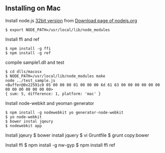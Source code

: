 
## Installing on Mac

Install node.js [32bit version](http://nodejs.org/dist/v0.10.26/node-v0.10.26-darwin-x86.tar.gz) from [Download page of nodejs.org ](http://nodejs.org/download/)

    $ export NODE_PATH=/usr/local/lib/node_modules

Install ffi and ref

    $ npm install -g ffi
    $ npm install -g ref

compile sample1.dll and test

    $ cd dlls/macosx
    $ NODE_PATH=/usr/local/lib/node_modules make
    node ../test_sample.js
    <Buffer@0x22591c0 05 00 00 00 01 00 00 00 6d 61 63 00 00 00 00 00 00 00 00 00 00 00 00 00>
    { sum: 5, difference: 1, platform: 'mac' }

Install node-webkit and yeoman generator

    $ npm install -g nodewebkit yo generator-node-webkit
    $ yo node-webkit
    $ bower instal jqeury
    $ nodewebkit app

Install jqeury
    $ bower install jquery
    $ vi Gruntfile
    $ grunt copy:bower

Install ffi
    $ npm install -g nw-gyp
    $ npm install ffi ref




